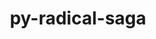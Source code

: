 ---
title: "py-radical-saga"
layout: cache
categories: [package, develop]
meta: {"versions": ["1.20.0"], "compilers": ["gcc@=11.4.0", "gcc@=9.4.0", "oneapi@=2023.2.0"], "oss": ["ubuntu20.04"], "platforms": ["linux"], "targets": ["neoverse_v1", "ppc64le", "x86_64_v3"], "stacks": ["e4s", "e4s-neoverse_v1", "e4s-oneapi", "e4s-power", "root"], "num_specs": 26, "num_specs_by_stack": {"root": 26, "e4s-neoverse_v1": 4, "e4s-power": 4, "e4s": 14, "e4s-oneapi": 4}}
spec_details: [{"hash": "z2qwasna5fsymrfdqbusa4iyl5evschn", "compiler": "gcc@=11.4.0", "versions": ["1.20.0"], "os": "ubuntu20.04", "platform": "linux", "target": "neoverse_v1", "variants": ["build_system=python_pip"], "stacks": ["root", "e4s-neoverse_v1"], "size": "-", "tarball": "https://binaries.spack.io/develop/build_cache/linux-ubuntu20.04-neoverse_v1/gcc-11.4.0/py-radical-saga-1.20.0/linux-ubuntu20.04-neoverse_v1-gcc-11.4.0-py-radical-saga-1.20.0-z2qwasna5fsymrfdqbusa4iyl5evschn.spack"}, {"hash": "bhw6k5rasr55hsb2ginglrtldf7qpxiy", "compiler": "gcc@=11.4.0", "versions": ["1.20.0"], "os": "ubuntu20.04", "platform": "linux", "target": "neoverse_v1", "variants": ["build_system=python_pip"], "stacks": ["root", "e4s-neoverse_v1"], "size": "-", "tarball": "https://binaries.spack.io/develop/build_cache/linux-ubuntu20.04-neoverse_v1/gcc-11.4.0/py-radical-saga-1.20.0/linux-ubuntu20.04-neoverse_v1-gcc-11.4.0-py-radical-saga-1.20.0-bhw6k5rasr55hsb2ginglrtldf7qpxiy.spack"}, {"hash": "tf3z75bcchugft4v3c7qgjcylkdeymsv", "compiler": "gcc@=11.4.0", "versions": ["1.20.0"], "os": "ubuntu20.04", "platform": "linux", "target": "neoverse_v1", "variants": ["build_system=python_pip"], "stacks": ["root", "e4s-neoverse_v1"], "size": "-", "tarball": "https://binaries.spack.io/develop/build_cache/linux-ubuntu20.04-neoverse_v1/gcc-11.4.0/py-radical-saga-1.20.0/linux-ubuntu20.04-neoverse_v1-gcc-11.4.0-py-radical-saga-1.20.0-tf3z75bcchugft4v3c7qgjcylkdeymsv.spack"}, {"hash": "dkciposkqyz3sqh2dgffwx6yspk52h7x", "compiler": "gcc@=11.4.0", "versions": ["1.20.0"], "os": "ubuntu20.04", "platform": "linux", "target": "neoverse_v1", "variants": ["build_system=python_pip"], "stacks": ["root", "e4s-neoverse_v1"], "size": "-", "tarball": "https://binaries.spack.io/develop/build_cache/linux-ubuntu20.04-neoverse_v1/gcc-11.4.0/py-radical-saga-1.20.0/linux-ubuntu20.04-neoverse_v1-gcc-11.4.0-py-radical-saga-1.20.0-dkciposkqyz3sqh2dgffwx6yspk52h7x.spack"}, {"hash": "5ujpmazwizxlis7q4jugcjwswjf2gl6s", "compiler": "gcc@=9.4.0", "versions": ["1.20.0"], "os": "ubuntu20.04", "platform": "linux", "target": "ppc64le", "variants": ["build_system=python_pip"], "stacks": ["root", "e4s-power"], "size": "-", "tarball": "https://binaries.spack.io/develop/build_cache/linux-ubuntu20.04-ppc64le/gcc-9.4.0/py-radical-saga-1.20.0/linux-ubuntu20.04-ppc64le-gcc-9.4.0-py-radical-saga-1.20.0-5ujpmazwizxlis7q4jugcjwswjf2gl6s.spack"}, {"hash": "rjh262dj4mayaziclurjks6vreqypwo3", "compiler": "gcc@=9.4.0", "versions": ["1.20.0"], "os": "ubuntu20.04", "platform": "linux", "target": "ppc64le", "variants": ["build_system=python_pip"], "stacks": ["root", "e4s-power"], "size": "-", "tarball": "https://binaries.spack.io/develop/build_cache/linux-ubuntu20.04-ppc64le/gcc-9.4.0/py-radical-saga-1.20.0/linux-ubuntu20.04-ppc64le-gcc-9.4.0-py-radical-saga-1.20.0-rjh262dj4mayaziclurjks6vreqypwo3.spack"}, {"hash": "zvx2srftt6us4cu3fgfyrnh2fw6x2q2g", "compiler": "gcc@=9.4.0", "versions": ["1.20.0"], "os": "ubuntu20.04", "platform": "linux", "target": "ppc64le", "variants": ["build_system=python_pip"], "stacks": ["root", "e4s-power"], "size": "-", "tarball": "https://binaries.spack.io/develop/build_cache/linux-ubuntu20.04-ppc64le/gcc-9.4.0/py-radical-saga-1.20.0/linux-ubuntu20.04-ppc64le-gcc-9.4.0-py-radical-saga-1.20.0-zvx2srftt6us4cu3fgfyrnh2fw6x2q2g.spack"}, {"hash": "god62wx6narvwjv7zlibwcupqg7effee", "compiler": "gcc@=9.4.0", "versions": ["1.20.0"], "os": "ubuntu20.04", "platform": "linux", "target": "ppc64le", "variants": ["build_system=python_pip"], "stacks": ["root", "e4s-power"], "size": "-", "tarball": "https://binaries.spack.io/develop/build_cache/linux-ubuntu20.04-ppc64le/gcc-9.4.0/py-radical-saga-1.20.0/linux-ubuntu20.04-ppc64le-gcc-9.4.0-py-radical-saga-1.20.0-god62wx6narvwjv7zlibwcupqg7effee.spack"}, {"hash": "vzgqvxpvtthaugw6lu2jxqkc5gqpyx4b", "compiler": "gcc@=11.4.0", "versions": ["1.20.0"], "os": "ubuntu20.04", "platform": "linux", "target": "x86_64_v3", "variants": ["build_system=python_pip"], "stacks": ["root", "e4s"], "size": "-", "tarball": "https://binaries.spack.io/develop/build_cache/linux-ubuntu20.04-x86_64_v3/gcc-11.4.0/py-radical-saga-1.20.0/linux-ubuntu20.04-x86_64_v3-gcc-11.4.0-py-radical-saga-1.20.0-vzgqvxpvtthaugw6lu2jxqkc5gqpyx4b.spack"}, {"hash": "vn465o6jkau4xrgyijexw34rq6yxy2mc", "compiler": "gcc@=11.4.0", "versions": ["1.20.0"], "os": "ubuntu20.04", "platform": "linux", "target": "x86_64_v3", "variants": ["build_system=python_pip"], "stacks": ["root", "e4s"], "size": "-", "tarball": "https://binaries.spack.io/develop/build_cache/linux-ubuntu20.04-x86_64_v3/gcc-11.4.0/py-radical-saga-1.20.0/linux-ubuntu20.04-x86_64_v3-gcc-11.4.0-py-radical-saga-1.20.0-vn465o6jkau4xrgyijexw34rq6yxy2mc.spack"}, {"hash": "3vuh7ctyt3s2axmzrylsvqvckxx5ynd5", "compiler": "gcc@=11.4.0", "versions": ["1.20.0"], "os": "ubuntu20.04", "platform": "linux", "target": "x86_64_v3", "variants": ["build_system=python_pip"], "stacks": ["root", "e4s"], "size": "-", "tarball": "https://binaries.spack.io/develop/build_cache/linux-ubuntu20.04-x86_64_v3/gcc-11.4.0/py-radical-saga-1.20.0/linux-ubuntu20.04-x86_64_v3-gcc-11.4.0-py-radical-saga-1.20.0-3vuh7ctyt3s2axmzrylsvqvckxx5ynd5.spack"}, {"hash": "5yukubhjik73co4rbexk2emg3gpdcbac", "compiler": "gcc@=11.4.0", "versions": ["1.20.0"], "os": "ubuntu20.04", "platform": "linux", "target": "x86_64_v3", "variants": ["build_system=python_pip"], "stacks": ["root", "e4s"], "size": "-", "tarball": "https://binaries.spack.io/develop/build_cache/linux-ubuntu20.04-x86_64_v3/gcc-11.4.0/py-radical-saga-1.20.0/linux-ubuntu20.04-x86_64_v3-gcc-11.4.0-py-radical-saga-1.20.0-5yukubhjik73co4rbexk2emg3gpdcbac.spack"}, {"hash": "rmnlakcosa4leluwtifnpf26mwsd3gnb", "compiler": "gcc@=11.4.0", "versions": ["1.20.0"], "os": "ubuntu20.04", "platform": "linux", "target": "x86_64_v3", "variants": ["build_system=python_pip"], "stacks": ["root", "e4s"], "size": "-", "tarball": "https://binaries.spack.io/develop/build_cache/linux-ubuntu20.04-x86_64_v3/gcc-11.4.0/py-radical-saga-1.20.0/linux-ubuntu20.04-x86_64_v3-gcc-11.4.0-py-radical-saga-1.20.0-rmnlakcosa4leluwtifnpf26mwsd3gnb.spack"}, {"hash": "lyx6nkwminkia52ehakut5ttqlxtpl3w", "compiler": "gcc@=11.4.0", "versions": ["1.20.0"], "os": "ubuntu20.04", "platform": "linux", "target": "x86_64_v3", "variants": ["build_system=python_pip"], "stacks": ["root", "e4s"], "size": "-", "tarball": "https://binaries.spack.io/develop/build_cache/linux-ubuntu20.04-x86_64_v3/gcc-11.4.0/py-radical-saga-1.20.0/linux-ubuntu20.04-x86_64_v3-gcc-11.4.0-py-radical-saga-1.20.0-lyx6nkwminkia52ehakut5ttqlxtpl3w.spack"}, {"hash": "c2m7hbzf3ykzdofaqow5532mor5ettaz", "compiler": "gcc@=11.4.0", "versions": ["1.20.0"], "os": "ubuntu20.04", "platform": "linux", "target": "x86_64_v3", "variants": ["build_system=python_pip"], "stacks": ["root", "e4s"], "size": "-", "tarball": "https://binaries.spack.io/develop/build_cache/linux-ubuntu20.04-x86_64_v3/gcc-11.4.0/py-radical-saga-1.20.0/linux-ubuntu20.04-x86_64_v3-gcc-11.4.0-py-radical-saga-1.20.0-c2m7hbzf3ykzdofaqow5532mor5ettaz.spack"}, {"hash": "kk7lhwcdup5xediqcckslvulytcyrsbg", "compiler": "gcc@=11.4.0", "versions": ["1.20.0"], "os": "ubuntu20.04", "platform": "linux", "target": "x86_64_v3", "variants": ["build_system=python_pip"], "stacks": ["root", "e4s"], "size": "-", "tarball": "https://binaries.spack.io/develop/build_cache/linux-ubuntu20.04-x86_64_v3/gcc-11.4.0/py-radical-saga-1.20.0/linux-ubuntu20.04-x86_64_v3-gcc-11.4.0-py-radical-saga-1.20.0-kk7lhwcdup5xediqcckslvulytcyrsbg.spack"}, {"hash": "pf63jdepfr7aaonfypn3mvh64s7abpe6", "compiler": "gcc@=11.4.0", "versions": ["1.20.0"], "os": "ubuntu20.04", "platform": "linux", "target": "x86_64_v3", "variants": ["build_system=python_pip"], "stacks": ["root", "e4s"], "size": "-", "tarball": "https://binaries.spack.io/develop/build_cache/linux-ubuntu20.04-x86_64_v3/gcc-11.4.0/py-radical-saga-1.20.0/linux-ubuntu20.04-x86_64_v3-gcc-11.4.0-py-radical-saga-1.20.0-pf63jdepfr7aaonfypn3mvh64s7abpe6.spack"}, {"hash": "v2eclnwmdj2k2fsilptc3f777jr754q5", "compiler": "gcc@=11.4.0", "versions": ["1.20.0"], "os": "ubuntu20.04", "platform": "linux", "target": "x86_64_v3", "variants": ["build_system=python_pip"], "stacks": ["root", "e4s"], "size": "-", "tarball": "https://binaries.spack.io/develop/build_cache/linux-ubuntu20.04-x86_64_v3/gcc-11.4.0/py-radical-saga-1.20.0/linux-ubuntu20.04-x86_64_v3-gcc-11.4.0-py-radical-saga-1.20.0-v2eclnwmdj2k2fsilptc3f777jr754q5.spack"}, {"hash": "rybvyxiga23isaw5yrnyopmiezthlkjv", "compiler": "gcc@=11.4.0", "versions": ["1.20.0"], "os": "ubuntu20.04", "platform": "linux", "target": "x86_64_v3", "variants": ["build_system=python_pip"], "stacks": ["root", "e4s"], "size": "-", "tarball": "https://binaries.spack.io/develop/build_cache/linux-ubuntu20.04-x86_64_v3/gcc-11.4.0/py-radical-saga-1.20.0/linux-ubuntu20.04-x86_64_v3-gcc-11.4.0-py-radical-saga-1.20.0-rybvyxiga23isaw5yrnyopmiezthlkjv.spack"}, {"hash": "lrlhtgfmgcxnioho3ii4iu5jwoxq5ueu", "compiler": "gcc@=11.4.0", "versions": ["1.20.0"], "os": "ubuntu20.04", "platform": "linux", "target": "x86_64_v3", "variants": ["build_system=python_pip"], "stacks": ["root", "e4s"], "size": "-", "tarball": "https://binaries.spack.io/develop/build_cache/linux-ubuntu20.04-x86_64_v3/gcc-11.4.0/py-radical-saga-1.20.0/linux-ubuntu20.04-x86_64_v3-gcc-11.4.0-py-radical-saga-1.20.0-lrlhtgfmgcxnioho3ii4iu5jwoxq5ueu.spack"}, {"hash": "xtgccyztlmxx2qd6ipmx6wjyfdmtei3s", "compiler": "gcc@=11.4.0", "versions": ["1.20.0"], "os": "ubuntu20.04", "platform": "linux", "target": "x86_64_v3", "variants": ["build_system=python_pip"], "stacks": ["root", "e4s"], "size": "-", "tarball": "https://binaries.spack.io/develop/build_cache/linux-ubuntu20.04-x86_64_v3/gcc-11.4.0/py-radical-saga-1.20.0/linux-ubuntu20.04-x86_64_v3-gcc-11.4.0-py-radical-saga-1.20.0-xtgccyztlmxx2qd6ipmx6wjyfdmtei3s.spack"}, {"hash": "nfqk23qwxgchtphnvbfuitodkobeuhkc", "compiler": "gcc@=11.4.0", "versions": ["1.20.0"], "os": "ubuntu20.04", "platform": "linux", "target": "x86_64_v3", "variants": ["build_system=python_pip"], "stacks": ["root", "e4s"], "size": "-", "tarball": "https://binaries.spack.io/develop/build_cache/linux-ubuntu20.04-x86_64_v3/gcc-11.4.0/py-radical-saga-1.20.0/linux-ubuntu20.04-x86_64_v3-gcc-11.4.0-py-radical-saga-1.20.0-nfqk23qwxgchtphnvbfuitodkobeuhkc.spack"}, {"hash": "jyim4f2id3kcahwncsnbxb2dhla7ilp2", "compiler": "oneapi@=2023.2.0", "versions": ["1.20.0"], "os": "ubuntu20.04", "platform": "linux", "target": "x86_64_v3", "variants": ["build_system=python_pip"], "stacks": ["root", "e4s-oneapi"], "size": "-", "tarball": "https://binaries.spack.io/develop/build_cache/linux-ubuntu20.04-x86_64_v3/oneapi-2023.2.0/py-radical-saga-1.20.0/linux-ubuntu20.04-x86_64_v3-oneapi-2023.2.0-py-radical-saga-1.20.0-jyim4f2id3kcahwncsnbxb2dhla7ilp2.spack"}, {"hash": "st327f5ncrdvaohlyxywr3yd7zipxygk", "compiler": "oneapi@=2023.2.0", "versions": ["1.20.0"], "os": "ubuntu20.04", "platform": "linux", "target": "x86_64_v3", "variants": ["build_system=python_pip"], "stacks": ["root", "e4s-oneapi"], "size": "-", "tarball": "https://binaries.spack.io/develop/build_cache/linux-ubuntu20.04-x86_64_v3/oneapi-2023.2.0/py-radical-saga-1.20.0/linux-ubuntu20.04-x86_64_v3-oneapi-2023.2.0-py-radical-saga-1.20.0-st327f5ncrdvaohlyxywr3yd7zipxygk.spack"}, {"hash": "tvz6bt32zykyclfr2oikxlo2za6dqkkd", "compiler": "oneapi@=2023.2.0", "versions": ["1.20.0"], "os": "ubuntu20.04", "platform": "linux", "target": "x86_64_v3", "variants": ["build_system=python_pip"], "stacks": ["root", "e4s-oneapi"], "size": "-", "tarball": "https://binaries.spack.io/develop/build_cache/linux-ubuntu20.04-x86_64_v3/oneapi-2023.2.0/py-radical-saga-1.20.0/linux-ubuntu20.04-x86_64_v3-oneapi-2023.2.0-py-radical-saga-1.20.0-tvz6bt32zykyclfr2oikxlo2za6dqkkd.spack"}, {"hash": "rutiwdtgcn77elygfw35f3grpcxonvgb", "compiler": "oneapi@=2023.2.0", "versions": ["1.20.0"], "os": "ubuntu20.04", "platform": "linux", "target": "x86_64_v3", "variants": ["build_system=python_pip"], "stacks": ["root", "e4s-oneapi"], "size": "-", "tarball": "https://binaries.spack.io/develop/build_cache/linux-ubuntu20.04-x86_64_v3/oneapi-2023.2.0/py-radical-saga-1.20.0/linux-ubuntu20.04-x86_64_v3-oneapi-2023.2.0-py-radical-saga-1.20.0-rutiwdtgcn77elygfw35f3grpcxonvgb.spack"}]
---